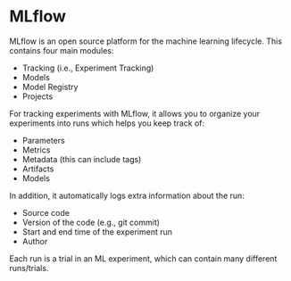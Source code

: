 # MLflow

MLflow is an open source platform for the machine learning lifecycle. This contains four main modules:
- Tracking (i.e., Experiment Tracking)
- Models
- Model Registry
- Projects

For tracking experiments with MLflow, it allows you to organize your experiments into runs which helps you keep track of:
- Parameters
- Metrics
- Metadata (this can include tags)
- Artifacts
- Models

In addition, it automatically logs extra information about the run:
- Source code
- Version of the code (e.g., git commit)
- Start and end time of the experiment run
- Author

Each run is a trial in an ML experiment, which can contain many different runs/trials.
